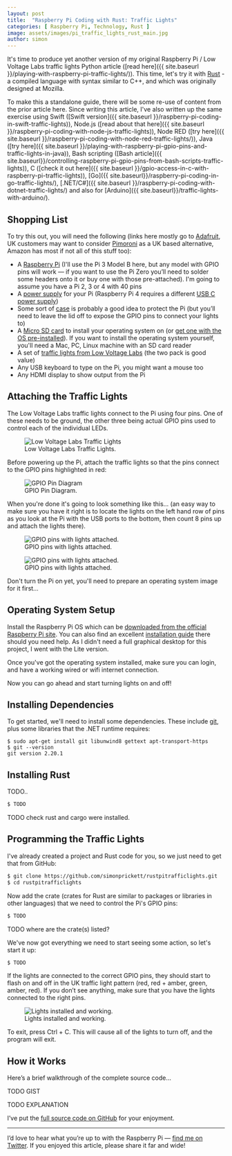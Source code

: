 ```yaml
---
layout: post
title:  "Raspberry Pi Coding with Rust: Traffic Lights"
categories: [ Raspberry Pi, Technology, Rust ]
image: assets/images/pi_traffic_lights_rust_main.jpg
author: simon
---
```

It's time to produce yet another version of my original Raspberry Pi / Low Voltage Labs traffic lights Python article ([read here]({{ site.baseurl }}/playing-with-raspberry-pi-traffic-lights/)).  This time, let's try it with [Rust](https://www.rust-lang.org/) - a compiled language with syntax similar to C++, and which was originally designed at Mozilla.

To make this a standalone guide, there will be some re-use of content from the prior article here. Since writing this article, I've also written up the same exercise using Swift ([Swift version]({{ site.baseurl }}/raspberry-pi-coding-in-swift-traffic-lights)), Node.js ([read about that here]({{ site.baseurl }}/raspberry-pi-coding-with-node-js-traffic-lights)), Node RED ([try here]({{ site.baseurl }}/raspberry-pi-coding-with-node-red-traffic-lights/)), Java ([try here]({{ site.baseurl }}/playing-with-raspberry-pi-gpio-pins-and-traffic-lights-in-java)), Bash scripting ([Bash article]({{ site.baseurl}}/controlling-raspberry-pi-gpio-pins-from-bash-scripts-traffic-lights)), C ([check it out here]({{ site.baseurl }}/gpio-access-in-c-with-raspberry-pi-traffic-lights)), [Go]({{ site.baseurl}}/raspberry-pi-coding-in-go-traffic-lights/), [.NET/C#]({{ site.baseurl }}/raspberry-pi-coding-with-dotnet-traffic-lights/) and also for [Arduino]({{ site.baseurl}}/traffic-lights-with-arduino/).

## Shopping List

To try this out, you will need the following (links here mostly go to [Adafruit](https://www.adafruit.com/), UK customers may want to consider [Pimoroni](https://shop.pimoroni.com/) as a UK based alternative, Amazon has most if not all of this stuff too):

* A [Raspberry Pi](https://www.adafruit.com/product/3055) (I'll use the Pi 3 Model B here, but any model with GPIO pins will work — if you want to use the Pi Zero you’ll need to solder some headers onto it or buy one with those pre-attached). I'm going to assume you have a Pi 2, 3 or 4 with 40 pins
* A [power supply](https://www.adafruit.com/product/1995) for your Pi (Raspberry Pi 4 requires a different [USB C power supply](https://www.adafruit.com/product/4298))
* Some sort of [case](https://www.adafruit.com/product/2256) is probably a good idea to protect the Pi (but you’ll need to leave the lid off to expose the GPIO pins to connect your lights to)
* A [Micro SD card](https://www.adafruit.com/product/1294) to install your operating system on (or [get one with the OS pre-installed](https://www.adafruit.com/product/3259)). If you want to install the operating system yourself, you'll need a Mac, PC, Linux machine with an SD card reader
* A set of [traffic lights from Low Voltage Labs](http://lowvoltagelabs.com/products/pi-traffic/) (the two pack is good value)
* Any USB keyboard to type on the Pi, you might want a mouse too
* Any HDMI display to show output from the Pi

## Attaching the Traffic Lights

The Low Voltage Labs traffic lights connect to the Pi using four pins. One of these needs to be ground, the other three being actual GPIO pins used to control each of the individual LEDs.

<figure class="figure">
  <img src="{{ site.baseurl }}/assets/images/pi_traffic_lights_rust_lights_stock.jpg" class="figure-img img-fluid" alt="Low Voltage Labs Traffic Lights">
  <figcaption class="figure-caption text-center">Low Voltage Labs Traffic Lights.</figcaption>
</figure>

Before powering up the Pi, attach the traffic lights so that the pins connect to the GPIO pins highlighted in red:

<figure class="figure">
  <img src="{{ site.baseurl }}/assets/images/pi_traffic_lights_rust_gpio_diagram.png" class="figure-img img-fluid" alt="GPIO Pin Diagram">
  <figcaption class="figure-caption text-center">GPIO Pin Diagram.</figcaption>
</figure>

When you're done it's going to look something like this... (an easy way to make sure you have it right is to locate the lights on the left hand row of pins as you look at the Pi with the USB ports to the bottom, then count 8 pins up and attach the lights there).

<figure class="figure">
  <img src="{{ site.baseurl }}/assets/images/pi_traffic_lights_rust_lights_attached_1.jpg" class="figure-img img-fluid" alt="GPIO pins with lights attached.">
  <figcaption class="figure-caption text-center">GPIO pins with lights attached.</figcaption>
</figure>

<figure class="figure">
  <img src="{{ site.baseurl }}/assets/images/pi_traffic_lights_rust_lights_attached_2.jpg" class="figure-img img-fluid" alt="GPIO pins with lights attached.">
  <figcaption class="figure-caption text-center">GPIO pins with lights attached.</figcaption>
</figure>

Don't turn the Pi on yet, you'll need to prepare an operating system image for it first...

## Operating System Setup

Install the Raspberry Pi OS which can be [downloaded from the official Raspberry Pi site](https://www.raspberrypi.com/software/). You can also find an excellent [installation guide](https://www.raspberrypi.org/documentation/installation/installing-images/README.md) there should you need help.  As I didn't need a full graphical desktop for this project, I went with the Lite version.

Once you've got the operating system installed, make sure you can login, and have a working wired or wifi internet connection.

Now you can go ahead and start turning lights on and off!

## Installing Dependencies

To get started, we'll need to install some dependencies.  These include [git](https://git-scm.com/), plus some libraries that the .NET runtime requires:

```
$ sudo apt-get install git libunwind8 gettext apt-transport-https
$ git --version
git version 2.20.1
```

## Installing Rust

TODO..

```bash
$ TODO
```

TODO check rust and cargo were installed.

## Programming the Traffic Lights

I've already created a project and Rust code for you, so we just need to get that from GitHub:

```bash
$ git clone https://github.com/simonprickett/rustpitrafficlights.git
$ cd rustpitrafficlights
```

Now add the crate (crates for Rust are similar to packages or libraries in other languages) that we need to control the Pi's GPIO pins:

```bash
$ TODO
```

TODO where are the crate(s) listed?

We've now got everything we need to start seeing some action, so let's start it up:

```bash
$ TODO
```

If the lights are connected to the correct GPIO pins, they should start to flash on and off in the UK traffic light pattern (red, red + amber, green, amber, red). If you don’t see anything, make sure that you have the lights connected to the right pins.

<figure class="figure">
  <img src="{{ site.baseurl }}/assets/images/pi_traffic_lights_rust_lights_working.gif" class="figure-img img-fluid" alt="Lights installed and working.">
  <figcaption class="figure-caption text-center">Lights installed and working.</figcaption>
</figure>

To exit, press Ctrl + C. This will cause all of the lights to turn off, and the program will exit.

## How it Works

Here’s a brief walkthrough of the complete source code...

TODO GIST

TODO EXPLANATION

I’ve put the [full source code on GitHub](https://github.com/simonprickett/rustpitrafficlights) for your enjoyment.

---

I’d love to hear what you’re up to with the Raspberry Pi — [find me on Twitter](https://twitter.com/simon_prickett). If you enjoyed this article, please share it far and wide!